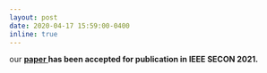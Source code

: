 ```yaml
---
layout: post
date: 2020-04-17 15:59:00-0400
inline: true
---
```


our <strong>  <a class="news-title" href="/assets/pdf/SECON2021.pdf">paper </a>  <strong> has been accepted for publication in <strong> IEEE SECON 2021.  <strong>
                    


